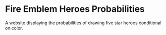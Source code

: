 Fire Emblem Heroes Probabilities
================================

A website displaying the probabilities of drawing five star heroes conditional on color.
